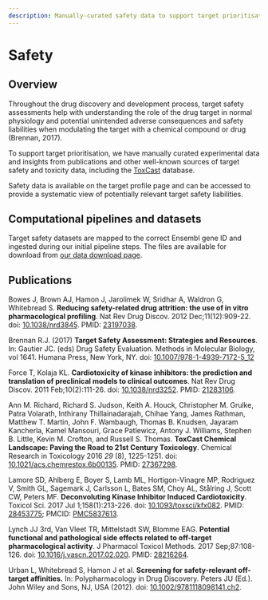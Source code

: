 ```yaml
---
description: Manually-curated safety data to support target prioritisation
---
```


# Safety

## Overview

Throughout the drug discovery and development process, target safety assessments help with understanding the role of the drug target in normal physiology and potential unintended adverse consequences and safety liabilities when modulating the target with a chemical compound or drug (Brennan, 2017).&#x20;

To support target prioritisation, we have manually curated experimental data and insights from publications and other well-known sources of target safety and toxicity data, including the [ToxCast](https://www.epa.gov/chemical-research/toxicity-forecasting) database.

Safety data is available on the target profile page and can be accessed to provide a systematic view of potentially relevant target safety liabilities.&#x20;

## **Computational pipelines and datasets**

Target safety datasets are mapped to the correct Ensembl gene ID and ingested during our initial pipeline steps. The files are available for download from [our data download page](https://platform.opentargets.org/downloads).

## Publications

Bowes J, Brown AJ, Hamon J, Jarolimek W, Sridhar A, Waldron G, Whitebread S. **Reducing safety-related drug attrition: the use of in vitro pharmacological profiling**. Nat Rev Drug Discov. 2012 Dec;11(12):909-22. doi: [10.1038/nrd3845](https://doi.org/10.1038/nrd3845). PMID: [23197038](https://pubmed.ncbi.nlm.nih.gov/23197038/).

Brennan R.J. (2017) **Target Safety Assessment: Strategies and Resources**. In: Gautier JC. (eds) Drug Safety Evaluation. Methods in Molecular Biology, vol 1641. Humana Press, New York, NY.  doi: [10.1007/978-1-4939-7172-5\_12](https://doi.org/10.1007/978-1-4939-7172-5\_12)

Force T, Kolaja KL. **Cardiotoxicity of kinase inhibitors: the prediction and translation of preclinical models to clinical outcomes**. Nat Rev Drug Discov. 2011 Feb;10(2):111-26. doi: [10.1038/nrd3252](https://doi.org/10.1038/nrd3252). PMID: [21283106](https://pubmed.ncbi.nlm.nih.gov/21283106/).

Ann M. Richard, Richard S. Judson, Keith A. Houck, Christopher M. Grulke, Patra Volarath, Inthirany Thillainadarajah, Chihae Yang, James Rathman, Matthew T. Martin, John F. Wambaugh, Thomas B. Knudsen, Jayaram Kancherla, Kamel Mansouri, Grace Patlewicz, Antony J. Williams, Stephen B. Little, Kevin M. Crofton, and Russell S. Thomas. **ToxCast Chemical Landscape: Paving the Road to 21st Century Toxicology**. Chemical Research in Toxicology 2016 _29_ (8), 1225-1251. doi: [10.1021/acs.chemrestox.6b00135](https://doi.org/10.1021/acs.chemrestox.6b00135). PMID: [27367298](https://pubmed.ncbi.nlm.nih.gov/27367298/).

Lamore SD, Ahlberg E, Boyer S, Lamb ML, Hortigon-Vinagre MP, Rodriguez V, Smith GL, Sagemark J, Carlsson L, Bates SM, Choy AL, Stålring J, Scott CW, Peters MF. **Deconvoluting Kinase Inhibitor Induced Cardiotoxicity**. Toxicol Sci. 2017 Jul 1;158(1):213-226. doi: [10.1093/toxsci/kfx082](https://doi.org/10.1093/toxsci/kfx082). PMID: [28453775](https://pubmed.ncbi.nlm.nih.gov/28453775/); PMCID: [PMC5837613](https://europepmc.org/article/PMC/PMC5837613).

Lynch JJ 3rd, Van Vleet TR, Mittelstadt SW, Blomme EAG. **Potential functional and pathological side effects related to off-target pharmacological activity**. J Pharmacol Toxicol Methods. 2017 Sep;87:108-126. doi: [10.1016/j.vascn.2017.02.020](https://doi.org/10.1016/j.vascn.2017.02.020). PMID: [28216264](https://pubmed.ncbi.nlm.nih.gov/28216264/).

Urban L, Whitebread S, Hamon J et al. **Screening for safety-relevant off-target affinities.** In: Polypharmacology in Drug Discovery. Peters JU (Ed.). John Wiley and Sons, NJ, USA (2012). doi: [10.1002/9781118098141.ch2](https://onlinelibrary.wiley.com/doi/abs/10.1002/9781118098141.ch2).
